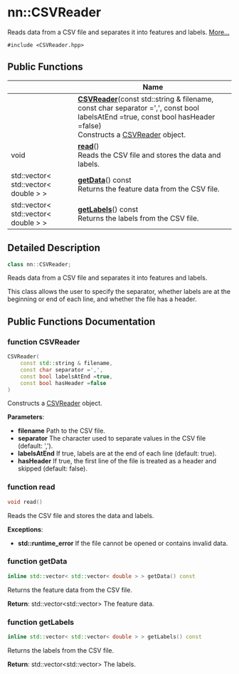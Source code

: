 # nn::CSVReader



Reads data from a CSV file and separates it into features and labels.  [More...](#detailed-description)


`#include <CSVReader.hpp>`

## Public Functions

|                | Name           |
| -------------- | -------------- |
| | **[CSVReader](classnn_1_1_c_s_v_reader.md#function-csvreader)**(const std::string & filename, const char separator =',', const bool labelsAtEnd =true, const bool hasHeader =false)<br>Constructs a [CSVReader](classnn_1_1_c_s_v_reader.md) object.  |
| void | **[read](classnn_1_1_c_s_v_reader.md#function-read)**()<br>Reads the CSV file and stores the data and labels.  |
| std::vector< std::vector< double > > | **[getData](classnn_1_1_c_s_v_reader.md#function-getdata)**() const<br>Returns the feature data from the CSV file.  |
| std::vector< std::vector< double > > | **[getLabels](classnn_1_1_c_s_v_reader.md#function-getlabels)**() const<br>Returns the labels from the CSV file.  |

## Detailed Description

```cpp
class nn::CSVReader;
```

Reads data from a CSV file and separates it into features and labels. 

This class allows the user to specify the separator, whether labels are at the beginning or end of each line, and whether the file has a header. 

## Public Functions Documentation

### function CSVReader

```cpp
CSVReader(
    const std::string & filename,
    const char separator =',',
    const bool labelsAtEnd =true,
    const bool hasHeader =false
)
```

Constructs a [CSVReader](classnn_1_1_c_s_v_reader.md) object. 

**Parameters**: 

  * **filename** Path to the CSV file. 
  * **separator** The character used to separate values in the CSV file (default: ','). 
  * **labelsAtEnd** If true, labels are at the end of each line (default: true). 
  * **hasHeader** If true, the first line of the file is treated as a header and skipped (default: false). 


### function read

```cpp
void read()
```

Reads the CSV file and stores the data and labels. 

**Exceptions**: 

  * **std::runtime_error** If the file cannot be opened or contains invalid data. 


### function getData

```cpp
inline std::vector< std::vector< double > > getData() const
```

Returns the feature data from the CSV file. 

**Return**: std::vector<std::vector<double>> The feature data. 

### function getLabels

```cpp
inline std::vector< std::vector< double > > getLabels() const
```

Returns the labels from the CSV file. 

**Return**: std::vector<std::vector<double>> The labels. 
